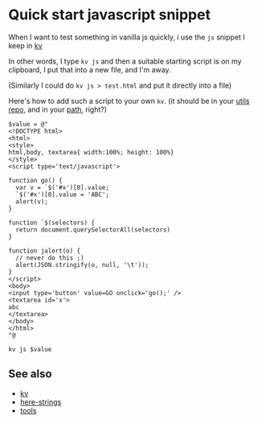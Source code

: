 # Quick start javascript snippet

When I want to test something in vanilla js quickly, i use the `js` snippet I keep in [kv](https://secretgeek.net/kv)

In other words, I type `kv js` and then a suitable starting script is on my clipboard, I put that into a new file, and I'm away.

(Similarly I could do `kv js > test.html` and put it directly into a file)

Here's how to add such a script to your own `kv`. (it should be in your [utils repo](../tools/utils_repo.md), and in your [path](../powershell/PATH.md), right?)

    $value = @"
    <!DOCTYPE html>
    <html>
    <style>
    html,body, textarea{ width:100%; height: 100%}
    </style>
    <script type='text/javascript'>

    function go() {
      var v = `$('#x')[0].value;
      `$('#x')[0].value = 'ABC';
      alert(v);
    }

    function `$(selectors) {
      return document.querySelectorAll(selectors)
    }

    function jalert(o) {
      // never do this ;)
      alert(JSON.stringify(o, null, '\t'));
    }
    </script>
    <body>
    <input type='button' value=GO onclick='go();' />
    <textarea id='x'>
    abc
    </textarea>
    </body>
    </html>
    "@

    kv js $value

## See also

 * [kv](https://secretgeek.net/kv)
 * [here-strings](../powershell/here-strings)
 * [tools](../tools/list_of_tools.md)
